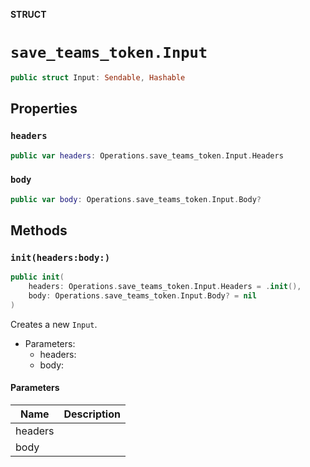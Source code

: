 **STRUCT**

# `save_teams_token.Input`

```swift
public struct Input: Sendable, Hashable
```

## Properties
### `headers`

```swift
public var headers: Operations.save_teams_token.Input.Headers
```

### `body`

```swift
public var body: Operations.save_teams_token.Input.Body?
```

## Methods
### `init(headers:body:)`

```swift
public init(
    headers: Operations.save_teams_token.Input.Headers = .init(),
    body: Operations.save_teams_token.Input.Body? = nil
)
```

Creates a new `Input`.

- Parameters:
  - headers:
  - body:

#### Parameters

| Name | Description |
| ---- | ----------- |
| headers |  |
| body |  |